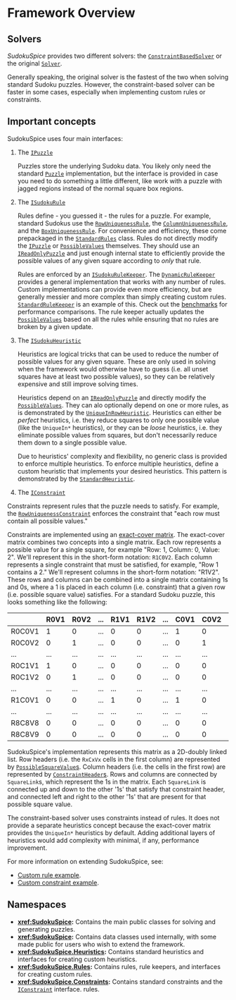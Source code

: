 # Framework Overview

## Solvers

*SudokuSpice* provides two different solvers: the
[`ConstraintBasedSolver`](xref:SudokuSpice.ConstraintBasedSolver) or the original
[`Solver`](xref:SudokuSpice.Solver).

Generally speaking, the original solver is the fastest of the two when solving standard Sudoku
puzzles. However, the constraint-based solver can be faster in some cases, especially when
implementing custom rules or constraints.

## Important concepts

SudokuSpice uses four main interfaces:

1.  The [`IPuzzle`](xref:SudokuSpice.IPuzzle)

	Puzzles store the underlying Sudoku data. You likely only need the standard
	[`Puzzle`](xref:SudokuSpice.Puzzle) implementation, but the interface is provided in case
	you need to do something a little different, like work with a puzzle with jagged regions
	instead of the normal square box regions.

2.  The [`ISudokuRule`](xref:SudokuSpice.Rules.ISudokuRule)
	
	Rules define - you guessed it - the rules for a puzzle. For example, standard Sudokus use the
	[`RowUniquenessRule`](xref:SudokuSpice.Rules.RowUniquenessRule), the
	[`ColumnUniquenessRule`](xref:SudokuSpice.Rules.ColumnUniquenessRule), and the
	[`BoxUniquenessRule`](xref:SudokuSpice.Rules.BoxUniquenessRule). For convenience and
	efficiency, these come prepackaged in the
	[`StandardRules`](xref:SudokuSpice.Rules.StandardRules) class. Rules do not directly modify the
	[`IPuzzle`](xref:SudokuSpice.IPuzzle) or [`PossibleValues`](xref:SudokuSpice.PossibleValues)
	themselves. They should use an [`IReadOnlyPuzzle`](xref:SudokuSpice.IReadOnlyPuzzle) and just
	enough internal state to efficiently provide the possible values of any given square according to
	*only* that rule.
	
	Rules are enforced by an [`ISudokuRuleKeeper`](xref:SudokuSpice.Rules.ISudokuRuleKeeper). The
	[`DynamicRuleKeeper`](xref:SudokuSpice.Rules.DynamicRuleKeeper) provides a general implementation
	that works with any number of rules. Custom implementations can provide even more efficiency, but
	are generally messier and more complex than simply creating custom rules.
	[`StandardRuleKeeper`](xref:SudokuSpice.Rules.StandardRuleKeeper) is an example of this. Check out
	the [benchmarks](performance.md) for performance comparisons. The rule keeper actually
	updates the [`PossibleValues`](xref:SudokuSpice.PossibleValues) based on all the rules while
	ensuring that no rules are broken by a given update.

3.  The [`ISudokuHeuristic`](xref:SudokuSpice.Heuristics.ISudokuHeuristic)

	Heuristics are logical tricks that can be used to reduce the number of possible values for any
	given square. These are only used in solving when the framework would otherwise have to guess
	(i.e. all unset squares have at least two possible values), so they can be relatively expensive
	and still improve solving times.
	
	Heuristics depend on an [`IReadOnlyPuzzle`](xref:SudokuSpice.IReadOnlyPuzzle) and directly modify
	the [`PossibleValues`](xref:SudokuSpice.PossibleValues). They can alo optionally depend on one or
	more rules, as is demonstrated by the
	[`UniqueInRowHeuristic`](xref:SudokuSpice.Heuristics.UniqueInRowHeuristic). Heuristics can either
	be *perfect* heuristics, i.e. they reduce squares to only one possible value (like the `UniqueIn*`
	heuristics), or they can be *loose* heuristics, i.e. they eliminate possible values from squares,
	but don't necessarily reduce them down to a single possible value.

	Due to heuristics' complexity and flexibility, no generic class is provided to enforce multiple
	heuristics. To enforce multiple heuristics, define a custom heuristic that implements your desired
	heuristics. This pattern is demonstrated by the
	[`StandardHeuristic`](xref:SudokuSpice.Heuristics.StandardHeuristic).

4.  The [`IConstraint`](xref:SudokuSpice.Constraints.IConstraint)

  Constraints represent rules that the puzzle needs to satisfy. For example, the
  [`RowUniquenessConstraint`](xref:SudokuSpice.Constraints.RowUniquenessConstraint) enforces the
  constraint that "each row must contain all possible values."

  Constraints are implemented using an
  [exact-cover matrix](https://en.wikipedia.org/wiki/Exact_cover). The exact-cover matrix combines
  two concepts into a single matrix. Each row represents a possible value for a single square, for
  example "Row: 1, Column: 0, Value: 2". We'll represent this in the short-form notation: `R1C0V2`.
  Each column represents a single constraint that must be satisfied, for example, "Row 1 contains a
  2." We'll represent columns in the short-form notation: "R1V2". These rows and columns can be
  combined into a single matrix containing 1s and 0s, where a 1 is placed in each column (i.e.
  constraint) that a given row (i.e. possible square value) satisfies. For a standard Sudoku puzzle,
  this looks something like the following:

  |        | R0V1 | R0V2 | ... | R1V1 | R1V2 | ... | C0V1 | C0V2 | ... | B0V1 | V0V2 | ... | B8V8 | B8V9 |
  |--------|------|------|-----|------|------|-----|------|------|-----|------|------|-----|------|------|
  | R0C0V1 | 1    | 0    | ... | 0    | 0    | ... | 1    | 0    | ... | 1    | 0    | ... | 0    | 0    |
  | R0C0V2 | 0    | 1    | ... | 0    | 0    | ... | 0    | 1    | ... | 0    | 1    | ... | 0    | 0    |
  | ...    | ...  | ...  | ... | ...  | ...  | ... | ...  | ...  | ... | ...  | ...  | ... | ...  | ...  |
  | R0C1V1 | 1    | 0    | ... | 0    | 0    | ... | 0    | 0    | ... | 1    | 0    | ... | 0    | 0    |
  | R0C1V2 | 0    | 1    | ... | 0    | 0    | ... | 0    | 0    | ... | 0    | 1    | ... | 0    | 0    |
  | ...    | ...  | ...  | ... | ...  | ...  | ... | ...  | ...  | ... | ...  | ...  | ... | ...  | ...  |
  | R1C0V1 | 0    | 0    | ... | 1    | 0    | ... | 1    | 0    | ... | 1    | 0    | ... | 0    | 0    |
  | ...    | ...  | ...  | ... | ...  | ...  | ... | ...  | ...  | ... | ...  | ...  | ... | ...  | ...  |
  | R8C8V8 | 0    | 0    | ... | 0    | 0    | ... | 0    | 0    | ... | 0    | 0    | ... | 1    | 0    |
  | R8C8V9 | 0    | 0    | ... | 0    | 0    | ... | 0    | 0    | ... | 0    | 0    | ... | 0    | 1    |

  SudokuSpice's implementation represents this matrix as a 2D-doubly linked list. Row headers (i.e.
  the `RxCxVx` cells in the first column) are represented by
  [`PossibleSquareValue`s](xref:SudokuSpice.PossibleSquareValue). Column headers (i.e. the
  cells in the first row) are represented by
  [`ConstraintHeader`s](xref:SudokuSpice.ConstraintHeader). Rows and columns are connected by
  `SquareLink`s, which represent the 1s in the matrix. Each `SquareLink` is connected up and down
  to the other '1s' that satisfy that constraint header, and connected left and right to the other
  '1s' that are present for that possible square value.

  The constraint-based solver uses constraints instead of rules. It does not provide a separate
  heuristics concept because the exact-cover matrix provides the `UniqueIn*` heuristics by default.
  Adding additional layers of heuristics would add complexity with minimal, if any, performance
  improvement.

For more information on extending SudokuSpice, see:

*  [Custom rule example](custom-rules.md).
*  [Custom constraint example](custom-constraints.md).

## Namespaces

*   **<xref:SudokuSpice>:** Contains the main public classes for solving and generating puzzles.
*   **<xref:SudokuSpice>:** Contains data classes used internally, with some made public for
	users who wish to extend the framework.
*   **<xref:SudokuSpice.Heuristics>:** Contains standard heuristics and interfaces for creating
	custom heuristics.
*   **<xref:SudokuSpice.Rules>:** Contains rules, rule keepers, and interfaces for creating custom
	rules.
*   **<xref:SudokuSpice.Constraints>:** Contains standard constraints and the
    [`IConstraint`](xref:SudokuSpice.Constraints.IConstraint) interface.
	rules.
